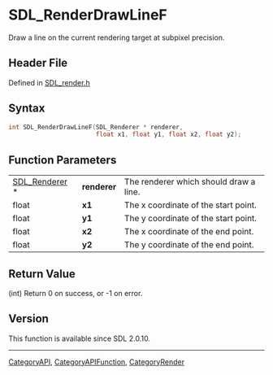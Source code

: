 # SDL_RenderDrawLineF

Draw a line on the current rendering target at subpixel precision.

## Header File

Defined in [SDL_render.h](https://github.com/libsdl-org/SDL/blob/SDL2/include/SDL_render.h)

## Syntax

```c
int SDL_RenderDrawLineF(SDL_Renderer * renderer,
                        float x1, float y1, float x2, float y2);
```

## Function Parameters

|                                |              |                                        |
| ------------------------------ | ------------ | -------------------------------------- |
| [SDL_Renderer](SDL_Renderer) * | **renderer** | The renderer which should draw a line. |
| float                          | **x1**       | The x coordinate of the start point.   |
| float                          | **y1**       | The y coordinate of the start point.   |
| float                          | **x2**       | The x coordinate of the end point.     |
| float                          | **y2**       | The y coordinate of the end point.     |

## Return Value

(int) Return 0 on success, or -1 on error.

## Version

This function is available since SDL 2.0.10.





----
[CategoryAPI](CategoryAPI), [CategoryAPIFunction](CategoryAPIFunction), [CategoryRender](CategoryRender)

